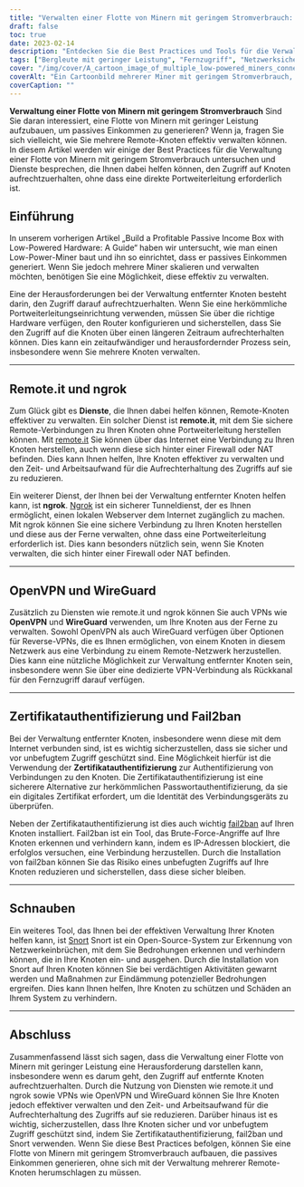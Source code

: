 ```yaml
---
title: "Verwalten einer Flotte von Minern mit geringem Stromverbrauch: Ein Leitfaden für Fernzugriff und Sicherheit"
draft: false
toc: true
date: 2023-02-14
description: "Entdecken Sie die Best Practices und Tools für die Verwaltung einer Flotte von Minern mit geringem Stromverbrauch, darunter remote.it, ngrok, OpenVPN, WireGuard und mehr."
tags: ["Bergleute mit geringer Leistung", "Fernzugriff", "Netzwerksicherheit", "openvpn", "Drahtschutz", "Schnauben", "ngrok"]
cover: "/img/cover/A_cartoon_image_of_multiple_low-powered_miners_connected.png"
coverAlt: "Ein Cartoonbild mehrerer Miner mit geringem Stromverbrauch, die mit den im Artikel besprochenen Tools mit einem Netzwerk-Hub verbunden sind."
coverCaption: ""
---
```


**Verwaltung einer Flotte von Minern mit geringem Stromverbrauch**
Sind Sie daran interessiert, eine Flotte von Minern mit geringer Leistung aufzubauen, um passives Einkommen zu generieren? Wenn ja, fragen Sie sich vielleicht, wie Sie mehrere Remote-Knoten effektiv verwalten können. In diesem Artikel werden wir einige der Best Practices für die Verwaltung einer Flotte von Minern mit geringem Stromverbrauch untersuchen und Dienste besprechen, die Ihnen dabei helfen können, den Zugriff auf Knoten aufrechtzuerhalten, ohne dass eine direkte Portweiterleitung erforderlich ist.

## Einführung
In unserem vorherigen Artikel „Build a Profitable Passive Income Box with Low-Powered Hardware: A Guide“ haben wir untersucht, wie man einen Low-Power-Miner baut und ihn so einrichtet, dass er passives Einkommen generiert. Wenn Sie jedoch mehrere Miner skalieren und verwalten möchten, benötigen Sie eine Möglichkeit, diese effektiv zu verwalten.

Eine der Herausforderungen bei der Verwaltung entfernter Knoten besteht darin, den Zugriff darauf aufrechtzuerhalten. Wenn Sie eine herkömmliche Portweiterleitungseinrichtung verwenden, müssen Sie über die richtige Hardware verfügen, den Router konfigurieren und sicherstellen, dass Sie den Zugriff auf die Knoten über einen längeren Zeitraum aufrechterhalten können. Dies kann ein zeitaufwändiger und herausfordernder Prozess sein, insbesondere wenn Sie mehrere Knoten verwalten.

______

## Remote.it und ngrok

Zum Glück gibt es **Dienste**, die Ihnen dabei helfen können, Remote-Knoten effektiver zu verwalten. Ein solcher Dienst ist **remote.it**, mit dem Sie sichere Remote-Verbindungen zu Ihren Knoten ohne Portweiterleitung herstellen können. Mit [remote.it](https://www.remote.it/) Sie können über das Internet eine Verbindung zu Ihren Knoten herstellen, auch wenn diese sich hinter einer Firewall oder NAT befinden. Dies kann Ihnen helfen, Ihre Knoten effektiver zu verwalten und den Zeit- und Arbeitsaufwand für die Aufrechterhaltung des Zugriffs auf sie zu reduzieren.

Ein weiterer Dienst, der Ihnen bei der Verwaltung entfernter Knoten helfen kann, ist **ngrok**. [Ngrok](https://ngrok.com/) ist ein sicherer Tunneldienst, der es Ihnen ermöglicht, einen lokalen Webserver dem Internet zugänglich zu machen. Mit ngrok können Sie eine sichere Verbindung zu Ihren Knoten herstellen und diese aus der Ferne verwalten, ohne dass eine Portweiterleitung erforderlich ist. Dies kann besonders nützlich sein, wenn Sie Knoten verwalten, die sich hinter einer Firewall oder NAT befinden.

______

## OpenVPN und WireGuard

Zusätzlich zu Diensten wie remote.it und ngrok können Sie auch VPNs wie **OpenVPN** und **WireGuard** verwenden, um Ihre Knoten aus der Ferne zu verwalten. Sowohl OpenVPN als auch WireGuard verfügen über Optionen für Reverse-VPNs, die es Ihnen ermöglichen, von einem Knoten in diesem Netzwerk aus eine Verbindung zu einem Remote-Netzwerk herzustellen. Dies kann eine nützliche Möglichkeit zur Verwaltung entfernter Knoten sein, insbesondere wenn Sie über eine dedizierte VPN-Verbindung als Rückkanal für den Fernzugriff darauf verfügen.

______

## Zertifikatauthentifizierung und Fail2ban

Bei der Verwaltung entfernter Knoten, insbesondere wenn diese mit dem Internet verbunden sind, ist es wichtig sicherzustellen, dass sie sicher und vor unbefugtem Zugriff geschützt sind. Eine Möglichkeit hierfür ist die Verwendung der **Zertifikatauthentifizierung** zur Authentifizierung von Verbindungen zu den Knoten. Die Zertifikatauthentifizierung ist eine sicherere Alternative zur herkömmlichen Passwortauthentifizierung, da sie ein digitales Zertifikat erfordert, um die Identität des Verbindungsgeräts zu überprüfen.

Neben der Zertifikatauthentifizierung ist dies auch wichtig [fail2ban](https://www.fail2ban.org/wiki/index.php/Main_Page) auf Ihren Knoten installiert. Fail2ban ist ein Tool, das Brute-Force-Angriffe auf Ihre Knoten erkennen und verhindern kann, indem es IP-Adressen blockiert, die erfolglos versuchen, eine Verbindung herzustellen. Durch die Installation von fail2ban können Sie das Risiko eines unbefugten Zugriffs auf Ihre Knoten reduzieren und sicherstellen, dass diese sicher bleiben.

______

## Schnauben

Ein weiteres Tool, das Ihnen bei der effektiven Verwaltung Ihrer Knoten helfen kann, ist [Snort](https://www.snort.org/) Snort ist ein Open-Source-System zur Erkennung von Netzwerkeinbrüchen, mit dem Sie Bedrohungen erkennen und verhindern können, die in Ihre Knoten ein- und ausgehen. Durch die Installation von Snort auf Ihren Knoten können Sie bei verdächtigen Aktivitäten gewarnt werden und Maßnahmen zur Eindämmung potenzieller Bedrohungen ergreifen. Dies kann Ihnen helfen, Ihre Knoten zu schützen und Schäden an Ihrem System zu verhindern.

______

## Abschluss

Zusammenfassend lässt sich sagen, dass die Verwaltung einer Flotte von Minern mit geringer Leistung eine Herausforderung darstellen kann, insbesondere wenn es darum geht, den Zugriff auf entfernte Knoten aufrechtzuerhalten. Durch die Nutzung von Diensten wie remote.it und ngrok sowie VPNs wie OpenVPN und WireGuard können Sie Ihre Knoten jedoch effektiver verwalten und den Zeit- und Arbeitsaufwand für die Aufrechterhaltung des Zugriffs auf sie reduzieren. Darüber hinaus ist es wichtig, sicherzustellen, dass Ihre Knoten sicher und vor unbefugtem Zugriff geschützt sind, indem Sie Zertifikatauthentifizierung, fail2ban und Snort verwenden. Wenn Sie diese Best Practices befolgen, können Sie eine Flotte von Minern mit geringem Stromverbrauch aufbauen, die passives Einkommen generieren, ohne sich mit der Verwaltung mehrerer Remote-Knoten herumschlagen zu müssen.
